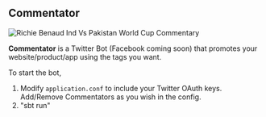 Commentator
------

![Richie Benaud Ind Vs Pakistan World Cup Commentary](http://i.imgur.com/bSLOajM.jpg)

**Commentator** is a Twitter Bot (Facebook coming soon) that promotes your website/product/app using the tags you want.

To start the bot, 

1. Modify `application.conf` to include your Twitter OAuth keys. Add/Remove Commentators as you wish in the config.
2. "sbt run"